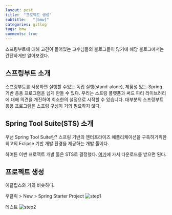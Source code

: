 ```yaml
---
layout: post
title:  "프로젝트 생성"
subtitle:   "[bmw]"
categories: gitlog
tags: bmw
comments: true
---
```


스프링부트에 대해 고견이 들어있는 고수님들의 블로그들이 많기에
해당 블로그에서는 간단하게만 알아보겠다.

## 스프링부트 소개

스프링부트를 사용하면 실행할 수있는 독립 실행(stand-alone), 제품성 있는 Spring 기반 응용 프로그램을 쉽게 만들 수 있다. 
우리는 스프링 플랫폼과 써드 파티 라이브러리에 대해 의견을 개진하여 최소한의 설정으로 시작할 수 있습니다. 
대부분의 스프링부트 응용 프로그램은 스프링 구성이 거의 필요하지 않다.

## Spring Tool Suite(STS) 소개

우선 Spring Tool Suite란?
스프링 기반의 엔터프라이즈 애플리케이션을 구축하기위한 최고의 Eclipse 기반 개발 환경을 제공하는 개발 툴이다.

하여튼 이번 프로젝트 개발 툴은 STS로 결정했다. [여기](https://spring.io/tools/sts/all)에 가서 다운로드를 받으면 된다.


## 프로젝트 생성

이클립스와 거의 비슷하다.

우클릭 > New > Spring Starter Project
![step1](/img/bmw/2018-07-15-createProjectStep1.png)


테스트
![step2](/img/bmw/2018-07-15-createProjectStep2.png)